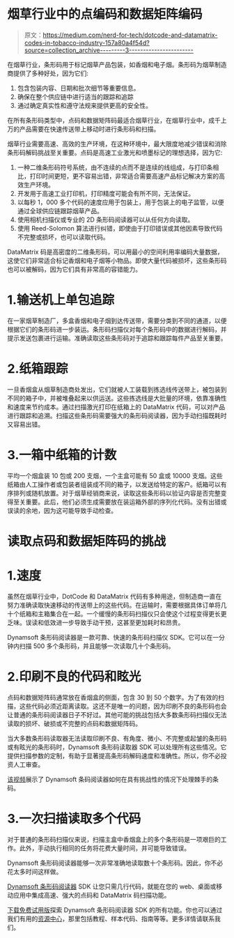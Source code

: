 # 烟草行业中的点编码和数据矩阵编码

> 原文：<https://medium.com/nerd-for-tech/dotcode-and-datamatrix-codes-in-tobacco-industry-157a80a4f54d?source=collection_archive---------3----------------------->

在烟草行业，条形码用于标记烟草产品包装，如香烟和电子烟。条形码为烟草制造商提供了多种好处，因为它们:

1.  包含包装内容、日期和批次细节等重要信息。
2.  确保在整个供应链中进行适当的跟踪和追踪
3.  通过确定真实性和遵守法规来提供更高的安全性。

在所有条形码类型中，点码和数据矩阵码最适合烟草行业，在烟草行业中，成千上万的产品需要在快速传送带上移动时进行条形码和扫描。

烟草行业需要高速、高效的生产环境，在这种环境中，最大限度地减少错误和消除条形码解码挑战至关重要。点码是高速工业激光和喷墨标记的理想选择，因为它:

1.  一种二维条形码符号系统，由不连续的点而不是连续的线组成，与打印条相比，打印时间更短，更不容易出错，非常适合需要高速产品标记解决方案的高效生产环境。
2.  开发用于高速工业打印机，打印精度可能会有所不同，无法保证。
3.  以每秒 1，000 多个代码的速度应用于包装上，用于包装上的电子监管，以便通过全球供应链跟踪烟草产品。
4.  使用相机扫描仪或专业的 2D 条形码阅读器可以从任何方向读取。
5.  使用 Reed-Solomon 算法进行纠错，即使由于打印错误或其他因素导致代码不完整或损坏，也可以读取代码。

DataMatrix 码是高密度的二维条形码，可以用最小的空间利用率编码大量数据，这使它们非常适合标记香烟和电子烟等小物品。即使大量代码被损坏，这些条形码也可以被解码，因为它们具有非常高的容错能力。

# 1.输送机上单包追踪

在一家烟草制造厂，多盒香烟和电子烟到达传送带，需要分类到不同的通道，以便根据它们的条形码进一步装运。条形码扫描仪对每个条形码中的数据进行解码，并提示发送包裹进行运输。准确读取这些条形码对于追踪和跟踪每件产品至关重要。

# 2.纸箱跟踪

一旦香烟盒从烟草制造商处发出，它们就被人工装载到拣选线传送带上，被包装到不同的箱子中，并被堆叠起来以供运送。这些拣选线是大批量的环境，依靠准确性和速度来节约成本。通过扫描激光打印在纸箱上的 DataMatrix 代码，可以对产品进行跟踪和追溯。扫描这些条形码需要强大的条形码阅读器，因为手动扫描既耗时又容易出错。

# 3.一箱中纸箱的计数

平均一个烟盒装 10 包或 200 支烟，一个主盒可能有 50 盒或 10000 支烟。这些纸箱由人工操作者或包装者组装成不同的箱子，以发送给特定的客户。纸箱可以有序排列或随机放置。对于烟草经销商来说，读取这些条形码以验证内容是否完整变得至关重要。此后，他们必须生成需要放在装运箱外部的序列化代码。没有出错或误读的余地，因为这可能导致手动检查。

# 读取点码和数据矩阵码的挑战

# 1.速度

虽然在烟草行业中，DotCode 和 DataMatrix 代码有多种用途，但制造商一直在努力准确读取快速移动的传送带上的这些代码。在运输时，需要根据具体订单将几十个纸箱和主箱集合在一起。一个缓慢的条形码扫描仪只会使这个过程变得更长更乏味。误读和低效进一步导致手动干预，这甚至更加耗时和昂贵。

Dynamsoft 条形码阅读器是一款可靠、快速的条形码扫描仪 SDK。它可以在一分钟内扫描 500 多个条形码，并且能够一次读取几十个条形码。

# 2.印刷不良的代码和眩光

点码和数据矩阵码通常放在香烟盒的侧面，包含 30 到 50 个数字。为了有效的扫描，这些代码必须近距离读取。这还不是唯一的问题，因为印刷不良的条形码也会让普通的条形码阅读器日子不好过。其他可能的挑战包括大多数条形码扫描仪无法读取的损坏、破损或不完整的点码和数据矩阵码。

当大多数条形码读取器无法读取印刷不良、有角度、微小、不完整或起皱的条形码或有眩光的条形码时，Dynamsoft 条形码读取器 SDK 可以处理所有这些情况。它提供扫描参数的定制，有助于显著提高条形码解码速度和准确性。所以，你不必投资人工审查。

[该视频](https://youtu.be/77VMxU7waas)展示了 Dynamsoft 条码阅读器如何在具有挑战性的情况下处理棘手的条码。

# 3.一次扫描读取多个代码

对于普通的条形码扫描仪来说，扫描主盒中香烟盒上的多个条形码是一项艰巨的工作。此外，手动执行相同的任务将花费大量时间，并可能导致错误。

Dynamsoft 条形码阅读器能够一次非常准确地读取数十个条形码。因此，你不必花太多时间这样做。

[Dynamsoft 条形码阅读器](https://www.dynamsoft.com/barcode-reader/overview/) SDK 让您只需几行代码，就能在您的 web、桌面或移动应用中集成高速、强大的点码和 DataMatrix 码扫描功能。

[下载免费试用版](https://www.dynamsoft.com/barcode-reader/downloads)探索 Dynamsoft 条形码阅读器 SDK 的所有功能。你也可以通过我们有用的[资源中心](https://www.dynamsoft.com/barcode-reader/resources/)，那里包括教程、样本代码、指南等等。更多详情请联系我们。